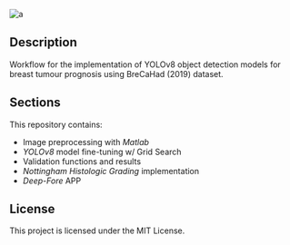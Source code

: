 
![a](https://github.com/AdriCon02/Deep-Fore/assets/135048340/68d30f0f-da03-4971-85ee-77ef3ecd77e1)

## Description
Workflow for the implementation of YOLOv8 object detection models for breast tumour prognosis using BreCaHad (2019) dataset. 

## Sections
This repository contains:

- Image preprocessing with _Matlab_
- _YOLOv8_ model fine-tuning w/ Grid Search
- Validation functions and results
- _Nottingham Histologic Grading_ implementation
- _Deep-Fore_ APP

## License
This project is licensed under the MIT License.
